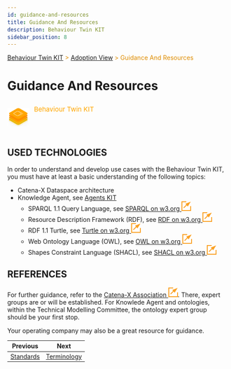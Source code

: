 ```yaml
---
id: guidance-and-resources
title: Guidance And Resources
description: Behaviour Twin KIT
sidebar_position: 8
---
```


<!-- DEACTIVATED FOR DOCUSAURUS FROM HERE -->

<span style="font-size:14px;color:rgb(222,140,0);">[Behaviour Twin KIT](../overview.md) > [Adoption View](./overview.md) > Guidance And Resources</span>

# Guidance And Resources

<!-- DEACTIVATED FOR DOCUSAURUS TO HERE -->

<!-- VARIANT FOR DOCUSAURUS FROM HERE

<div style={{display:'block'}}>
  <div style={{display:'inline-block', verticalAlign:'top'}}>

![Behaviour Twin KIT banner](../../../../static/img/kit-icons/behaviour-twin-kit-icon-mini.png)

  </div>
  <div style={{display:'inline-block', fontSize:17, color:'rgb(255,166,1)', marginLeft:7, verticalAlign:'top', paddingTop:6}}>
Behaviour Twin KIT
  </div>
</div>

VARIANT FOR DOCUSAURUS TO HERE -->

<!-- DEACTIVATED FOR DOCUSAURUS FROM HERE -->

<div style="display:block;">
  <div style="display:inline-block;vertical-align:top;">

![Behaviour Twin KIT banner](../../../../static/img/kit-icons/behaviour-twin-kit-icon-mini.png)

  </div>
  <div style="display:inline-block;font-size:15px;color:rgb(255,166,1);margin-left:7px;vertical-align:top;padding-top:8px;">
Behaviour Twin KIT
  </div>
</div>

<!-- DEACTIVATED FOR DOCUSAURUS TO HERE -->

<!-- END OF HEADER -->

## USED TECHNOLOGIES

In order to understand and develop use cases with the Behaviour Twin KIT, you
must have at least a basic understanding of the following topics:

- Catena-X Dataspace architecture
- Knowledge Agent, see
  [Agents KIT](../../knowledge-agents/adoption-view/intro.md)
  - SPARQL 1.1 Query Language, see
  [SPARQL on w3.org ![external link](../assets/external-link.svg)](https://www.w3.org/TR/sparql11-query/)
  - Resource Description Framework (RDF), see
  [RDF on w3.org ![external link](../assets/external-link.svg)](https://www.w3.org/RDF/)
  - RDF 1.1 Turtle, see
  [Turtle on w3.org ![external link](../assets/external-link.svg)](https://www.w3.org/TR/turtle/)
  - Web Ontology Language (OWL), see
  [OWL on w3.org ![external link](../assets/external-link.svg)](https://www.w3.org/OWL/)
  - Shapes Constraint Language (SHACL), see
  [SHACL on w3.org ![external link](../assets/external-link.svg)](https://www.w3.org/TR/shacl/)

## REFERENCES

For further guidance, refer to the [Catena-X Association ![external link](../assets/external-link.svg)](https://catena-x.net/).
There, expert groups are or will be established. For Knowlede Agent and
ontologies, within the Technical Modelling Committee, the ontology
expert group should be your first stop.

Your operating company may also be a great resource for guidance.

<!-- START OF FOOTER -->

<!-- DEACTIVATED FOR DOCUSAURUS FROM HERE -->

| Previous | Next |
| -------- | ---- |
| [Standards](./standards.md) | [Terminology](./terminology.md) |

<!-- DEACTIVATED FOR DOCUSAURUS TO HERE -->
